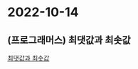 # 2022-10-14

## (프로그래머스) 최댓값과 최솟값

[최댓값과 최솟값](https://school.programmers.co.kr/learn/courses/30/lessons/12939?language=javascript)
